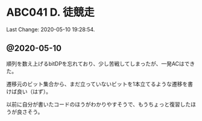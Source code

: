 # ABC041 D. 徒競走

Last Change: 2020-05-10 19:28:54.

## @2020-05-10

順列を数え上げるbitDPを忘れており、少し苦戦してしまったが、一発ACはできた。

遷移元のビット集合から、まだ立っていないビットを1本立てるような遷移を書けば良い（はず）。

以前に自分が書いたコードのほうがわかりやすそうで、もうちょっと復習したほうが良さそう。

